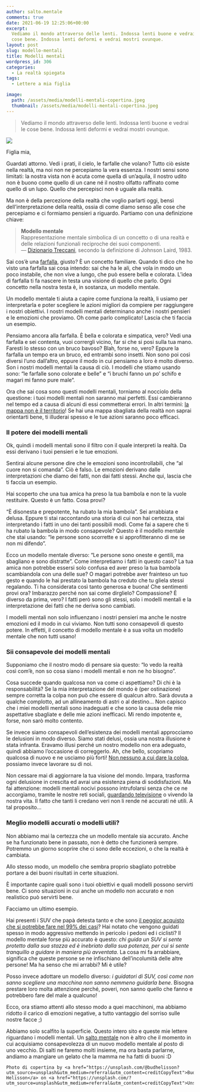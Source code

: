 ```yaml
---
author: salto.mentale
comments: true
date: 2021-06-19 12:25:06+00:00
excerpt:
  Vediamo il mondo attraverso delle lenti. Indossa lenti buone e vedrai le
  cose bene. Indossa lenti deformi e vedrai mostri ovunque.
layout: post
slug: modello-mentali
title: Modelli mentali
wordpress_id: 306
categories:
  - La realtà spiegata
tags:
  - Lettere a mia figlia

image:
  path: /assets/media/modelli-mentali-copertina.jpeg
  thumbnail: /assets/media/modelli-mentali-copertina.jpeg
---
```


> Vediamo il mondo attraverso delle lenti. Indossa lenti buone e vedrai le cose bene. Indossa lenti deformi e vedrai mostri ovunque.


![]({{site.baseurl}}/assets/media/Modelli-mentali.png)

Figlia mia,

Guardati attorno. Vedi i prati, il cielo, le farfalle che volano? Tutto ciò esiste nella realtà, ma noi non ne percepiamo la vera essenza. I nostri sensi sono limitati: la nostra vista non è acuta come quella di un’aquila, il nostro udito non è buono come quello di un cane né il nostro olfatto raffinato come quello di un lupo. Quello che percepisci non è uguale alla realtà.

Ma non è della percezione della realtà che voglio parlarti oggi, bensì dell’interpretazione della realtà, ossia di come diamo senso alle cose che percepiamo e ci formiamo pensieri a riguardo. Partiamo con una definizione chiave:

> **Modello mentale**  
Rappresentazione mentale simbolica di un concetto o di una realtà e delle relazioni funzionali reciproche dei suoi componenti.  
— [Dizionario Treccani](https://treccani.it/enciclopedia/modello-mentale_%28Dizionario-di-Medicina%29/), secondo la definizione di Johnson Laird, 1983.


Sai cos’è una [farfalla](https://it.wikipedia.org/wiki/Farfalla), giusto? È un concetto familiare. Quando ti dico che ho visto una farfalla sai cosa intendo: sai che ha le ali, che vola in modo un poco instabile, che non vive a lungo, che può essere bella e colorata. L’idea di farfalla ti fa nascere in testa una visione di quello che parlo. Ogni concetto nella nostra testa è, in sostanza, un modello mentale.

Un modello mentale ti aiuta a capire come funziona la realtà, li usiamo per interpretarla e poter scegliere le azioni migliori da compiere per raggiungere i nostri obiettivi. I nostri modelli mentali determinano anche i nostri pensieri e le emozioni che proviamo. Oh come parlo complicato! Lascia che ti faccia un esempio.

Pensiamo ancora alla farfalla. È bella e colorata e simpatica, vero? Vedi una farfalla e sei contenta, vuoi corrergli vicino, far si che si posi sulla tua mano. Faresti lo stesso con un bruco bavoso? Blah, forse no, vero? Eppure la farfalla un tempo era un bruco, ed entrambi sono insetti. Non sono poi così diversi l’uno dall’altro, eppure il modo in cui pensiamo a loro è molto diverso. Son i nostri modelli mentali la causa di ciò. I modelli che stiamo usando sono: “le farfalle sono colorate e belle” e “i bruchi fanno un po’ schifo e magari mi fanno pure male“.

Ora che sai cosa sono questi modelli mentali, torniamo al nocciolo della questione: i tuoi modelli mentali non saranno mai perfetti. Essi cambieranno nel tempo ed a causa di alcuni di essi commetterai errori. In altri termini: [la mappa non è il territorio](/la-mappa-non-e-il-territorio/)! Se hai una mappa sbagliata della realtà non saprai orientarti bene, ti illuderai spesso e le tue azioni saranno poco efficaci.

### Il potere dei modelli mentali

Ok, quindi i modelli mentali sono il filtro con il quale interpreti la realtà. Da essi derivano i tuoi pensieri e le tue emozioni.

Sentirai alcune persone dire che le emozioni sono incontrollabili, che “al cuore non si comanda”. Ciò è falso. Le emozioni derivano dalle interpretazioni che diamo dei fatti, non dai fatti stessi. Anche qui, lascia che ti faccia un esempio.

Hai scoperto che una tua amica ha preso la tua bambola e non te la vuole restituire. Questo è un fatto. Cosa provi?

“È disonesta e prepotente, ha rubato la mia bambola”. Sei arrabbiata e delusa. Eppure ti stai raccontando una storia di cui non hai certezza, stai interpretando i fatti in uno dei tanti possibili modi. Come fai a sapere che ti ha rubato la bambola in modo consapevole? Questo è il modello mentale che stai usando: “le persone sono scorrette e si approfitteranno di me se non mi difendo”.

Ecco un modello mentale diverso: “Le persone sono oneste e gentili, ma sbagliano e sono distratte”. Come interpretiamo i fatti in questo caso? La tua amica non potrebbe essersi solo confusa ed aver preso la tua bambola scambiandola con una delle sue? O magari potrebbe aver frainteso un tuo gesto e quando le hai prestato la bambola ha creduto che tu gliela stessi regalando. Ti ha considerata così tanto generosa e buona! Che sentimenti provi ora? Imbarazzo perché non sai come dirglielo? Compassione? È diverso da prima, vero? I fatti però sono gli stessi, solo i modelli mentali e la interpretazione dei fatti che ne deriva sono cambiati.

I modelli mentali non solo influenzano i nostri pensieri ma anche le nostre emozioni ed il modo in cui viviamo. Non tutti sono consapevoli di questo potere. In effetti, il concetto di modello mentale è a sua volta un modello mentale che non tutti usano!

### Sii consapevole dei modelli mentali

Supponiamo che il nostro modo di pensare sia questo: “Io vedo la realtà così com’è, non so cosa siano i modelli mentali e non ne ho bisogno”.

Cosa succede quando qualcosa non va come ci aspettiamo? Di chi è la responsabilità? Se la mia interpretazione del mondo è (per ostinazione) sempre corretta la colpa non può che essere di qualcun altro. Sarà dovuta a qualche complotto, ad un allineamento di astri o al destino… Non capisco che i miei modelli mentali sono inadeguati e che sono la causa delle mie aspettative sbagliate e delle mie azioni inefficaci. Mi rendo impotente e, forse, non sarò molto contento.

Se invece siamo consapevoli dell’esistenza dei modelli mentali approcciamo le delusioni in modo diverso. Siamo stati delusi, ossia una nostra illusione è stata infranta. Eravamo illusi perché un nostro modello non era adeguato, quindi abbiamo l’occasione di correggerlo. Ah, che bello, scopriamo qualcosa di nuovo e ne usciamo più forti! [Non nessuno a cui dare la colpa](/tatismo/), possiamo invece lavorare su di noi.

Non cessare mai di aggiornare la tua visione del mondo. Impara, trasforma ogni delusione in crescita ed avrai una esistenza piena di soddisfazioni. Ma fai attenzione: modelli mentali nocivi possono intrufolarsi senza che ce ne accorgiamo, tramite le nostre reti sociali, [guardando televisione](/televisione-quanto-costa-davvero/) o vivendo la nostra vita. Il fatto che tanti li credano veri non li rende né accurati né utili. A tal proposito…

### Meglio modelli accurati o modelli utili?

Non abbiamo mai la certezza che un modello mentale sia accurato. Anche se ha funzionato bene in passato, non è detto che funzionerà sempre. Potremmo un giorno scoprire che ci sono delle eccezioni, o che la realtà è cambiata.

Allo stesso modo, un modello che sembra proprio sbagliato potrebbe portare a dei buoni risultati in certe situazioni.

È importante capire quali sono i tuoi obiettivi e quali modelli possono servirti bene. Ci sono situazioni in cui anche un modello non accurato e non realistico può servirti bene.

Facciamo un ultimo esempio.

Hai presenti i SUV che papà detesta tanto e che sono [il peggior acquisto che si potrebbe fare nel 99% dei casi](/stai-regalandoti-carbone/)? Hai notato che vengono guidati spesso in modo aggressivo mettendo in pericolo i pedoni ed i ciclisti? Il modello mentale forse più accurato è questo: _chi guida un SUV si sente protetto dalla sua stazza ed è inebriato dalla sua potenza, per cui si sente tranquillo a guidare in maniera più avventata_. La cosa mi fa arrabbiare, significa che queste persone se ne infischiano dell’incolumità delle altre persone! Ma ha senso che mi arrabbi? Mi è utile?

Posso invece adottare un modello diverso: _i guidatori di SUV, così come non sanno scegliere una macchina non sanno nemmeno guidarla bene_. Bisogna prestare loro molta attenzione perché, poveri, non sanno quello che fanno e potrebbero fare del male a qualcuno!

Ecco, ora stiamo attenti allo stesso modo a quei macchinoni, ma abbiamo ridotto il carico di emozioni negative, a tutto vantaggio del sorriso sulle nostre facce ;)

Abbiamo solo scalfito la superficie. Questo intero sito e queste mie lettere riguardano i modelli mentali. Un [salto mentale](/cose-un-salto-mentale/) non è altro che il momento in cui acquisiamo consapevolezza di un nuovo modello mentale al posto di uno vecchio. Di salti ne faremo molti insieme, ma ora basta parlarne, andiamo a mangiare un gelato che la mamma ne ha fatti di buoni :D

    Photo di copertina by <a href="https://unsplash.com/@budhelisson?utm_source=unsplash&utm_medium=referral&utm_content=creditCopyText">Bud Helisson</a> on <a href="https://unsplash.com/?utm_source=unsplash&utm_medium=referral&utm_content=creditCopyText">Unsplash</a>
